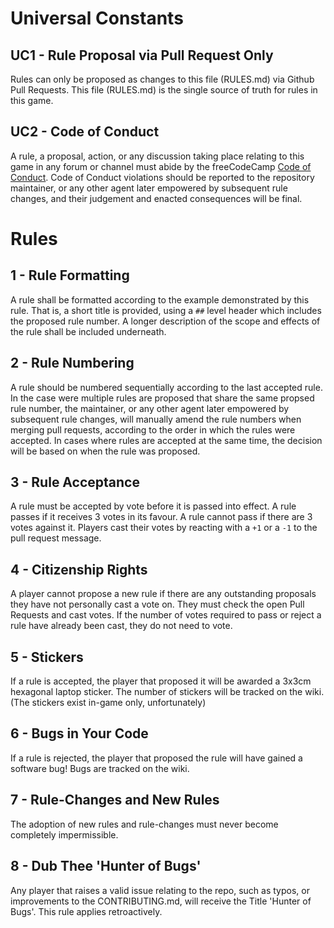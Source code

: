 # Universal Constants

## UC1 - Rule Proposal via Pull Request Only

Rules can only be proposed as changes to this file (RULES.md) via Github Pull Requests. This file (RULES.md) is the single source of truth for rules in this game.

## UC2 - Code of Conduct

A rule, a proposal, action, or any discussion taking place relating to this game in any forum or channel must abide by the freeCodeCamp [Code of Conduct](https://freecodecamp.org/code-of-conduct).
Code of Conduct violations should be reported to the repository maintainer, or any other agent later empowered by subsequent rule changes, and their judgement and enacted consequences will be final.

# Rules

## 1 - Rule Formatting

A rule shall be formatted according to the example demonstrated by this rule. That is, a short title is provided, using a `##` level header which includes the proposed rule number.
A longer description of the scope and effects of the rule shall be included underneath.

## 2 - Rule Numbering

A rule should be numbered sequentially according to the last accepted rule.
In the case were multiple rules are proposed that share the same propsed rule number, the maintainer, or any other agent later empowered by subsequent rule changes, will manually amend the rule numbers when merging pull requests, according to the order in which the rules were accepted.
In cases where rules are accepted at the same time, the decision will be based on when the rule was proposed.

## 3 - Rule Acceptance

A rule must be accepted by vote before it is passed into effect. A rule passes if it receives 3 votes in its favour. A rule cannot pass if there are 3 votes against it.
Players cast their votes by reacting with a `+1` or a `-1` to the pull request message.

## 4 - Citizenship Rights

A player cannot propose a new rule if there are any outstanding proposals they have not personally cast a vote on. They must check the open Pull Requests and cast votes. If the number of votes required to pass or reject a rule have already been cast, they do not need to vote.

## 5 - Stickers

If a rule is accepted, the player that proposed it will be awarded a 3x3cm hexagonal laptop sticker.
The number of stickers will be tracked on the wiki.
(The stickers exist in-game only, unfortunately)

## 6 - Bugs in Your Code

If a rule is rejected, the player that proposed the rule will have gained a software bug!
Bugs are tracked on the wiki.

## 7 - Rule-Changes and New Rules

The adoption of new rules and rule-changes must never become completely impermissible.

## 8 - Dub Thee 'Hunter of Bugs'

Any player that raises a valid issue relating to the repo, such as typos, or improvements to the CONTRIBUTING.md, will receive the Title 'Hunter of Bugs'.
This rule applies retroactively.
